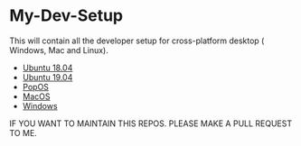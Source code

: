 # My-Dev-Setup
This will contain all the developer setup for cross-platform desktop ( Windows, Mac and Linux).

- [Ubuntu 18.04](Ubuntu1804.md)
- [Ubuntu 19.04](Ubuntu1904.md)
- [PopOS](POP_OS.md)
- [MacOS](MACOS.md)
- [Windows](WINDOWS.md)

IF YOU WANT TO MAINTAIN THIS REPOS. PLEASE MAKE A PULL REQUEST TO ME.
